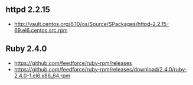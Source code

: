 ## httpd 2.2.15

* http://vault.centos.org/6.10/os/Source/SPackages/httpd-2.2.15-69.el6.centos.src.rpm


## Ruby 2.4.0

* https://github.com/feedforce/ruby-rpm/releases
* https://github.com/feedforce/ruby-rpm/releases/download/2.4.0/ruby-2.4.0-1.el6.x86_64.rpm
